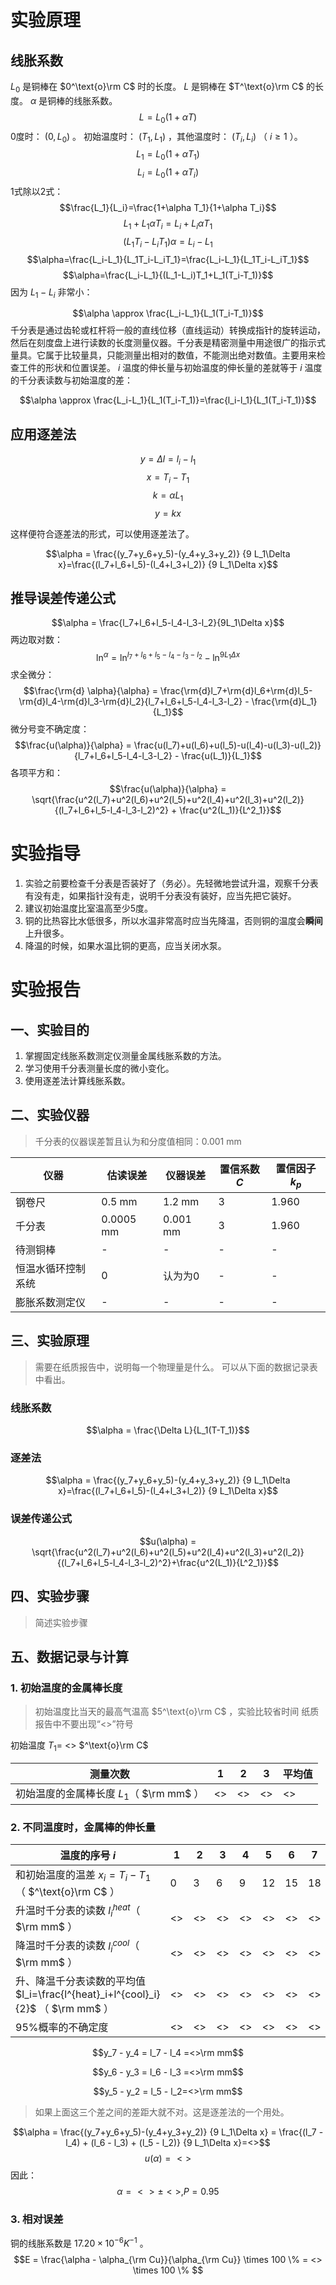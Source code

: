 # 实验原理

## 线胀系数
$L_0$ 是铜棒在 $0^\text{o}\rm C$ 时的长度。 $L$ 是铜棒在 $T^\text{o}\rm C$ 的长度。 $\alpha$ 是铜棒的线胀系数。
$$L=L_0(1+\alpha T)$$
0度时： $(0,L_0)$ 。
初始温度时： $(T_1,L_1)$ ，其他温度时： $(T_i,L_i)$ （ $i\geq1$ ）。
$$L_1=L_0(1+\alpha T_1)\tag{1}$$
$$L_i=L_0(1+\alpha T_i)\tag{2}$$
1式除以2式：
$$\frac{L_1}{L_i}=\frac{1+\alpha T_1}{1+\alpha T_i}$$
$$L_1+L_1\alpha T_i=L_i+L_i\alpha T_1$$
$$(L_1T_i-L_iT_1)\alpha=L_i-L_1$$
$$\alpha=\frac{L_i-L_1}{L_1T_i-L_iT_1}=\frac{L_i-L_1}{L_1T_i-L_iT_1}$$
$$\alpha=\frac{L_i-L_1}{(L_1-L_i)T_1+L_1(T_i-T_1)}$$
因为 $L_1-L_i$ 非常小：

$$\alpha \approx \frac{L_i-L_1}{L_1(T_i-T_1)}$$
千分表是通过齿轮或杠杆将一般的直线位移（直线运动）转换成指针的旋转运动，然后在刻度盘上进行读数的长度测量仪器。千分表是精密测量中用途很广的指示式量具。它属于比较量具，只能测量出相对的数值，不能测出绝对数值。主要用来检查工件的形状和位置误差。 $i$ 温度的伸长量与初始温度的伸长量的差就等于 $i$ 温度的千分表读数与初始温度的差：

$$\alpha \approx \frac{L_i-L_1}{L_1(T_i-T_1)}=\frac{l_i-l_1}{L_1(T_i-T_1)}$$

## 应用逐差法
$$y=\Delta l=l_i-l_1$$
$$x=T_i-T_1$$
$$k=\alpha L_1$$
$$y=kx$$

这样便符合逐差法的形式，可以使用逐差法了。

$$\alpha = \frac{(y_7+y_6+y_5)-(y_4+y_3+y_2)} {9 L_1\Delta x}=\frac{(l_7+l_6+l_5)-(l_4+l_3+l_2)} {9 L_1\Delta x}$$

## 推导误差传递公式
$$\alpha = \frac{l_7+l_6+l_5-l_4-l_3-l_2}{9L_1\Delta x}$$
两边取对数：
$$\ln^\alpha = \ln^{l_7+l_6+l_5-l_4-l_3-l_2} - \ln^{9L_1\Delta x}$$
求全微分：
$$\frac{\rm{d} \alpha}{\alpha} = \frac{\rm{d}l_7+\rm{d}l_6+\rm{d}l_5-\rm{d}l_4-\rm{d}l_3-\rm{d}l_2}{l_7+l_6+l_5-l_4-l_3-l_2} - \frac{\rm{d}L_1}{L_1}$$
微分号变不确定度：
$$\frac{u(\alpha)}{\alpha} = \frac{u(l_7)+u(l_6)+u(l_5)-u(l_4)-u(l_3)-u(l_2)}{l_7+l_6+l_5-l_4-l_3-l_2} - \frac{u(L_1)}{L_1}$$
各项平方和：
$$\frac{u(\alpha)}{\alpha} = \sqrt{\frac{u^2(l_7)+u^2(l_6)+u^2(l_5)+u^2(l_4)+u^2(l_3)+u^2(l_2)}{(l_7+l_6+l_5-l_4-l_3-l_2)^2} + \frac{u^2(L_1)}{L^2_1}}$$

# 实验指导
1. 实验之前要检查千分表是否装好了（务必）。先轻微地尝试升温，观察千分表有没有走，如果指针没有走，说明千分表没有装好，应当先把它装好。
2. 建议初始温度比室温高至少5度。
3. 铜的比热容比水低很多，所以水温非常高时应当先降温，否则铜的温度会**瞬间**上升很多。
4. 降温的时候，如果水温比铜的更高，应当关闭水泵。

# 实验报告

## 一、实验目的
1. 掌握固定线胀系数测定仪测量金属线胀系数的方法。
2. 学习使用千分表测量长度的微小变化。
3. 使用逐差法计算线胀系数。

## 二、实验仪器
> 千分表的仪器误差暂且认为和分度值相同：0.001 mm

| 仪器      | 估读误差  | 仪器误差 | 置信系数 $C$ | 置信因子 $k_p$ |
| ------------------- | ------ | ---------- | ---------- | ---- |
| 钢卷尺    | 0.5 mm   | 1.2 mm    | 3          | 1.960    |
| 千分表    | 0.0005 mm   | 0.001 mm    | 3          | 1.960    |
| 待测铜棒  | - | -   | -          | -    |
| 恒温水循环控制系统 | 0        | 认为为0   | -          | -    |
| 膨胀系数测定仪      | -         | -          | -          | -    |

## 三、实验原理
>需要在纸质报告中，说明每一个物理量是什么。
>可以从下面的数据记录表中看出。

### 线胀系数
$$\alpha = \frac{\Delta L}{L_1(T-T_1)}$$

### 逐差法
$$\alpha = \frac{(y_7+y_6+y_5)-(y_4+y_3+y_2)} {9 L_1\Delta x}=\frac{(l_7+l_6+l_5)-(l_4+l_3+l_2)} {9 L_1\Delta x}$$

### 误差传递公式
$$u(\alpha) = \sqrt{\frac{u^2(l_7)+u^2(l_6)+u^2(l_5)+u^2(l_4)+u^2(l_3)+u^2(l_2)}{(l_7+l_6+l_5-l_4-l_3-l_2)^2}+\frac{u^2(L_1)}{L^2_1}}$$

## 四、实验步骤
>简述实验步骤

## 五、数据记录与计算

### 1. 初始温度的金属棒长度
> 初始温度比当天的最高气温高 $5^\text{o}\rm C$ ，实验比较省时间
> 纸质报告中不要出现“<>”符号

初始温度 $T_1$=    <>     $^\text{o}\rm C$

| 测量次数 | 1   | 2   | 3   | 平均值 |
| -------- | --- | --- | --- | ------ |
| 初始温度的金属棒长度 $L_1$（ $\rm mm$ ） |  <>   |   <>  |   <>  |    <>    |

### 2. 不同温度时，金属棒的伸长量
| 温度的序号 $i$         | 1 | 2 | 3 | 4 | 5 | 6 | 7 |
| ----------------- | - | - | - | - | - | - | - |
| 和初始温度的温差 $x_i=T_i-T_1$ （ $^\text{o}\rm C$ ） | 0 | 3 | 6 | 9 | 12 | 15 | 18 |
| 升温时千分表的读数 $l^{heat}_i$（ $\rm mm$ ） | <> | <> | <> | <> | <> | <> | <> |
| 降温时千分表的读数 $l^{cool}_i$（ $\rm mm$ ）  | <> | <> | <> | <> | <> | <> | <> |
| 升、降温千分表读数的平均值 $l_i=\frac{l^{heat}_i+l^{cool}_i}{2}$ （ $\rm mm$ ） | <> | <> | <> | <> | <> | <> | <> |
| 95%概率的不确定度 | <> | <> | <> | <> | <> | <> | <> |

$$y_7 - y_4 = l_7 - l_4 =<>\rm mm$$

$$y_6 - y_3 = l_6 - l_3 =<>\rm mm$$

$$y_5 - y_2 = l_5 - l_2=<>\rm mm$$

> 如果上面这三个差之间的差距大就不对。这是逐差法的一个用处。

$$\alpha = \frac{(y_7+y_6+y_5)-(y_4+y_3+y_2)} {9 L_1\Delta x} = \frac{(l_7 - l_4) + (l_6 - l_3) + (l_5 - l_2)} {9 L_1\Delta x}=<>$$
$$u(\alpha) =<>$$
因此：
$$\alpha = <>\pm <>, P=0.95$$

### 3. 相对误差
铜的线胀系数是 $17.20\times10^{-6}K^{-1}$ 。
$$E = \frac{\alpha - \alpha_{\rm Cu}}{\alpha_{\rm Cu}} \times 100 \% = <> \times 100 \% $$
